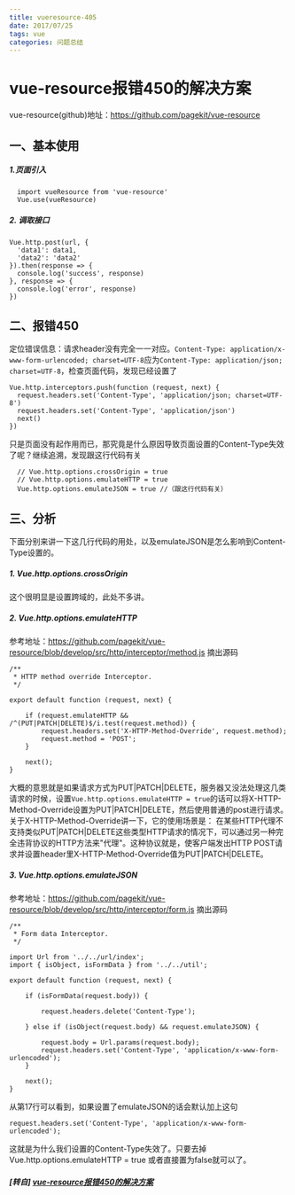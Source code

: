 ```yaml
---
title: vueresource-405
date: 2017/07/25
tags: vue
categories: 问题总结
---
```


# vue-resource报错450的解决方案 #

vue-resource(github)地址：https://github.com/pagekit/vue-resource

一、基本使用
-------

##### 1.页面引入
```
  import vueResource from 'vue-resource'
  Vue.use(vueResource)
```
##### 2. 调取接口
```
Vue.http.post(url, {
  'data1': data1,
  'data2': 'data2'
}).then(response => {
  console.log('success', response)
}, response => {
  console.log('error', response)
})
```

二、报错450
-------

定位错误信息：请求header没有完全一一对应。`Content-Type: application/x-www-form-urlencoded; charset=UTF-8`应为`Content-Type: application/json; charset=UTF-8`，检查页面代码，发现已经设置了
```
Vue.http.interceptors.push(function (request, next) {
  request.headers.set('Content-Type', 'application/json; charset=UTF-8')
  request.headers.set('Content-Type', 'application/json')
  next()
})
```
只是页面没有起作用而已，那究竟是什么原因导致页面设置的Content-Type失效了呢？继续追溯，发现跟这行代码有关
```
  // Vue.http.options.crossOrigin = true 
  // Vue.http.options.emulateHTTP = true
  Vue.http.options.emulateJSON = true //（跟这行代码有关）

```

三、分析
----

下面分别来讲一下这几行代码的用处，以及emulateJSON是怎么影响到Content-Type设置的。
##### 1. Vue.http.options.crossOrigin
这个很明显是设置跨域的，此处不多讲。
##### 2. Vue.http.options.emulateHTTP
参考地址：https://github.com/pagekit/vue-resource/blob/develop/src/http/interceptor/method.js
摘出源码
```
/**
 * HTTP method override Interceptor.
 */

export default function (request, next) {

    if (request.emulateHTTP && /^(PUT|PATCH|DELETE)$/i.test(request.method)) {
        request.headers.set('X-HTTP-Method-Override', request.method);
        request.method = 'POST';
    }

    next();
}
```
大概的意思就是如果请求方式为PUT|PATCH|DELETE，服务器又没法处理这几类请求的时候，设置`Vue.http.options.emulateHTTP = true`的话可以将X-HTTP-Method-Override设置为PUT|PATCH|DELETE，然后使用普通的post进行请求。
关于X-HTTP-Method-Override讲一下，它的使用场景是：
在某些HTTP代理不支持类似PUT|PATCH|DELETE这些类型HTTP请求的情况下，可以通过另一种完全违背协议的HTTP方法来"代理"。这种协议就是，使客户端发出HTTP POST请求并设置header里X-HTTP-Method-Override值为PUT|PATCH|DELETE。

##### 3. Vue.http.options.emulateJSON

参考地址：https://github.com/pagekit/vue-resource/blob/develop/src/http/interceptor/form.js
摘出源码
```
/**
 * Form data Interceptor.
 */

import Url from '../../url/index';
import { isObject, isFormData } from '../../util';

export default function (request, next) {

    if (isFormData(request.body)) {

        request.headers.delete('Content-Type');

    } else if (isObject(request.body) && request.emulateJSON) {

        request.body = Url.params(request.body);
        request.headers.set('Content-Type', 'application/x-www-form-urlencoded');
    }

    next();
}

```
从第17行可以看到，如果设置了emulateJSON的话会默认加上这句
```
request.headers.set('Content-Type', 'application/x-www-form-urlencoded');
```
这就是为什么我们设置的Content-Type失效了。只要去掉Vue.http.options.emulateHTTP = true 或者直接置为false就可以了。

##### [转自] [vue-resource报错450的解决方案](https://segmentfault.com/a/1190000010321126)